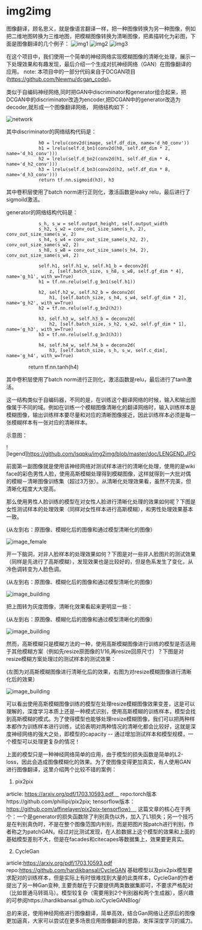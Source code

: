 # img2img
图像翻译，顾名思义，就是像语言翻译一样，把一种图像转换为另一种图像，例如把二维地图转换为三维地图，把模糊图像转换为清晰图像，把素描转化为彩图，下面是图像翻译的几个例子：
![img1](https://github.com/lsqpku/img2img/blob/master/doc/blur2clear.png)
![img2](https://github.com/lsqpku/img2img/blob/master/doc/capes.png)
![img3](https://github.com/lsqpku/img2img/blob/master/doc/facades.png)

在这个项目中，我们使用一个简单的神经网络实现模糊图像的清晰化处理，展示一下处理效果和有趣发现，最后介绍一个生成对抗神经网络（GAN）在图像翻译的应用。
note: 本项目中的一部分代码来自于DCGAN项目(https://github.com/Newmu/dcgan_code)。

类似于自编码神经网络,同时把GAN中discriminator和generator组合起来，把DCGAN中的discriminator改造为encoder,把DCGAN中的generator改造为decoder,就形成一个图像翻译网络， 网络结构如下：

![network](https://github.com/lsqpku/img2img/blob/master/doc/network.jpg)

其中discriminator的网络结构代码是：

                h0 = lrelu(conv2d(image, self.df_dim, name='d_h0_conv'))
                h1 = lrelu(self.d_bn1(conv2d(h0, self.df_dim * 2, name='d_h1_conv')))
                h2 = lrelu(self.d_bn2(conv2d(h1, self.df_dim * 4, name='d_h2_conv')))
                h3 = lrelu(self.d_bn3(conv2d(h2, self.df_dim * 8, name='d_h3_conv')))
                return tf.nn.sigmoid(h3), h3

其中卷积层使用了batch norm进行正则化，激活函数是leaky relu，最后进行了sigmoild激活。

generator的网络结构代码是：

                s_h, s_w = self.output_height, self.output_width
                s_h2, s_w2 = conv_out_size_same(s_h, 2), conv_out_size_same(s_w, 2)
                s_h4, s_w4 = conv_out_size_same(s_h2, 2), conv_out_size_same(s_w2, 2)
                s_h8, s_w8 = conv_out_size_same(s_h4, 2), conv_out_size_same(s_w4, 2)

                self.h1, self.h1_w, self.h1_b = deconv2d(
                    z, [self.batch_size, s_h8, s_w8, self.gf_dim * 4], name='g_h1', with_w=True)
                h1 = tf.nn.relu(self.g_bn1(self.h1))

                h2, self.h2_w, self.h2_b = deconv2d(
                    h1, [self.batch_size, s_h4, s_w4, self.gf_dim * 2], name='g_h2', with_w=True)
                h2 = tf.nn.relu(self.g_bn2(h2))

                h3, self.h3_w, self.h3_b = deconv2d(
                    h2, [self.batch_size, s_h2, s_w2, self.gf_dim * 1], name='g_h3', with_w=True)
                h3 = tf.nn.relu(self.g_bn3(h3))

                h4, self.h4_w, self.h4_b = deconv2d(
                    h3, [self.batch_size, s_h, s_w, self.c_dim], name='g_h4', with_w=True)

                return tf.nn.tanh(h4)

其中卷积层使用了batch norm进行正则化，激活函数是relu，最后进行了tanh激活。



这一结构类似于自编码器，不同的是，在训练这个翻译网络的时候，输入和输出图像属于不同的域。例如在训练一个模糊图像清晰化的翻译网络时，输入训练样本是模糊图像，输出训练样本要尽量和对应的清晰图像接近，因此训练样本必须是每一张模糊样本有一张对应的清晰样本。

示意图：

![legend]https://github.com/lsqpku/img2img/blob/master/doc/LENGEND.JPG

前面第一副图像就是使用该神经网络对测试样本进行的清晰化处理，使用的是wiki face的彩色男性人脸，使用高斯模糊处理得到模糊图像，这样就得到一大批对偶的模糊－清晰图像训练集（超过3万张）。从清晰化处理效果看，虽然不完美，但清晰化程度大大提高。

那么使用男性人脸训练的模型在对女性人脸进行清晰化处理的效果如何呢？下图是女性测试样本的处理效果（同样对女性样本进行高斯模糊），和男性处理效果基本一致。

(从左到右：原图像、模糊化后的图像和通过模型清晰化的图像）

![image_female](https://github.com/lsqpku/img2img/blob/master/doc/wiki_female.png)

开一下脑洞，对非人脸样本的处理效果如何？下图是对一些非人脸图片的测试效果（同样是先进行了高斯模糊），发现效果也是比较好的，但是色系发生了变化，从冷色调转变为人脸色调。

(从左到右：原图像、模糊化后的图像和通过模型清晰化的图像）

![image_building](https://github.com/lsqpku/img2img/blob/master/doc/wiki_building.png)

把上图转为灰度图像，清晰化效果看起来更明显一些：

(从左到右：原图像、模糊化后的图像和通过模型清晰化的图像）

![image_building](https://github.com/lsqpku/img2img/blob/master/doc/wiki_building_gray.png)

然而，高斯模糊只是模糊方法的一种，使用高斯模糊图像进行训练的模型是否适用于其他模糊方案（例如先resize原图像的1/16,再resize回原尺寸）？下图是对resize模糊方案处理过的测试样本的测试效果：

(左图为对高斯模糊图像进行清晰化后的效果，右图为对resize模糊图像进行清晰化后的效果）

![image_building](https://github.com/lsqpku/img2img/blob/master/doc/wiki_resize_blur.png)

可以看出使用高斯模糊图像训练的模型在处理resize模糊图像效果变差，这是可以理解的，深度学习本质上还是一种模式识别，使用高斯模糊的训练样本，模型会找到高斯模糊的模式。为了使得模型也能够处理resize模糊图像，我们可以把两种样本都作为训练样本进行训练，试验表明对两种情况的清晰化都会比较好，这就是深度神经网络的强大之处，即模型的capacity -- 通过增加测试样本和模型规模，一个模型可以处理更复杂的情况！

上面的模型只是一种神经网络简单的应用，由于模型的损失函数是简单的L2-loss，因此会造成图像模糊化的效果。为了使图像变得更加真实，有人使用GAN进行图像翻译，这里介绍两个比较不错的案例：
1. pix2pix 

article: https://arxiv.org/pdf/1703.10593.pdf　
repo:torch版本https://github.com/phillipi/pix2pix; tensorflow版本：https://github.com/affinelayer/pix2pix-tensorflow）　
这篇文章的核心在于两个：一个是generator的损失函数除了判别真伪以外，加入了L1损失；另一个技巧是在判别真伪时，不是在整个图像范围内判别，而是把图片按patch进行判别，作者称之为patchGAN。经过对比测试发现，在人脸数据上这个模型的效果和上面的基础模型差别不大，但是在facades和citecapes等数据集上，效果要更真实。

2. CycleGan

article:https://arxiv.org/pdf/1703.10593.pdf
repo:https://github.com/hardikbansal/CycleGAN
基础模型以及pix2pix模型要求配对的训练样本，但是实际上有时很难找到大量的此类样本，CycleGan的作者提出了另一种Gan变种, 主要贡献在于只要提供两类数据集即可，不要求严格配对（比如普通马转斑马）。模型较复杂（需要用到2个判别器和两个生成器），感兴趣的可参阅https://hardikbansal.github.io/CycleGANBlog/

总的来说，使用神经网络进行图像翻译，简单高效，结合Gan网络让还原后的图像更加逼真，大家可以尝试在更多场景应用图像翻译的思路，发挥深度学习的威力。
